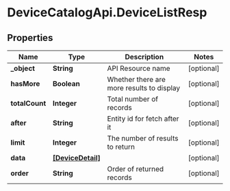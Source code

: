 # DeviceCatalogApi.DeviceListResp

## Properties
Name | Type | Description | Notes
------------ | ------------- | ------------- | -------------
**_object** | **String** | API Resource name | [optional] 
**hasMore** | **Boolean** | Whether there are more results to display | [optional] 
**totalCount** | **Integer** | Total number of records | [optional] 
**after** | **String** | Entity id for fetch after it | [optional] 
**limit** | **Integer** | The number of results to return | [optional] 
**data** | [**[DeviceDetail]**](DeviceDetail.md) |  | [optional] 
**order** | **String** | Order of returned records | [optional] 


